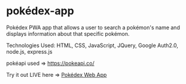 # pokédex-app
Pokédex PWA app that allows a user to search a pokémon's name and displays information about that specific pokémon. 

Technologies Used: HTML, CSS, JavaScript, JQuery, Google Auth2.0, node.js, express.js

pokéapi used => https://pokeapi.co/

Try it out LIVE here => [Pokédex Web App](https://anthonys-pokedex.herokuapp.com/)
